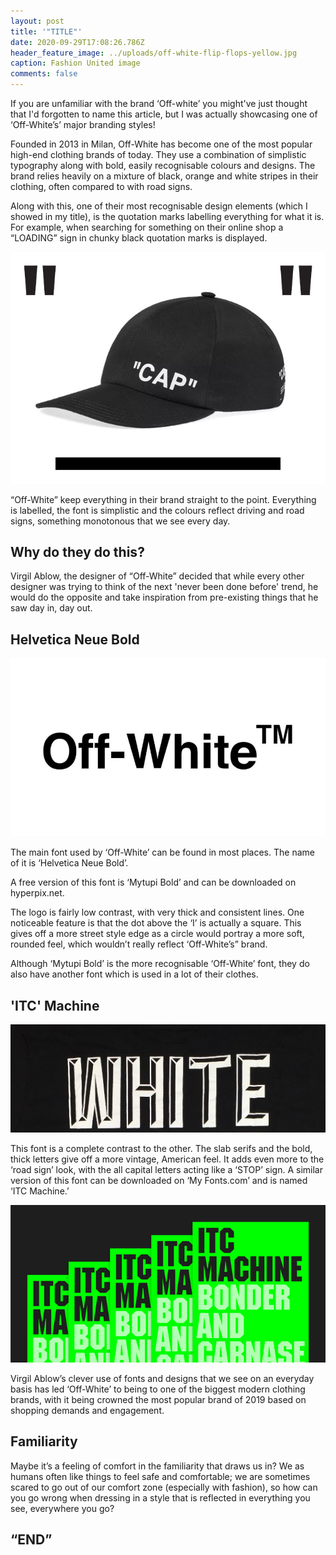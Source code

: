 ```yaml
---
layout: post
title: '"TITLE"'
date: 2020-09-29T17:08:26.786Z
header_feature_image: ../uploads/off-white-flip-flops-yellow.jpg
caption: Fashion United image
comments: false
---
```

If you are unfamiliar with the brand ‘Off-white’ you might've just thought that I'd forgotten to name this article, but I was actually showcasing one of ‘Off-White’s’ major branding styles!

Founded in 2013 in Milan, Off-White has become one of the most popular high-end clothing brands of today. They use a combination of simplistic typography along with bold, easily recognisable colours and designs. The brand relies heavily on a mixture of black, orange and white stripes in their clothing, often compared to with road signs.

Along with this, one of their most recognisable design elements (which I showed in my title), is the quotation marks labelling everything for what it is. For example, when searching for something on their online shop a “LOADING” sign in chunky black quotation marks is displayed.

!['Off-White' cap by Dropdate](../uploads/off-white-quote-range-end-1.jpg "'Off-White' cap by Dropdate")

“Off-White” keep everything in their brand straight to the point. Everything is labelled, the font is simplistic and the colours reflect driving and road signs, something monotonous that we see every day.

## Why do they do this?

Virgil Ablow, the designer of “Off-White” decided that while every other designer was trying to think of the next 'never been done before' trend, he would do the opposite and take inspiration from pre-existing things that he saw day in, day out.

## Helvetica Neue Bold

!['Off-White' logo by Hyperpix](../uploads/off-white-logo-font-free-download-856x484.jpg "'Off-White' logo by Hyperpix")

The main font used by ‘Off-White’ can be found in most places. The name of it is ‘Helvetica Neue Bold’.

A free version of this font is ‘Mytupi Bold’ and can be downloaded on hyperpix.net.

The logo is fairly low contrast, with very thick and consistent lines. One noticeable feature is that the dot above the ‘I’ is actually a square. This gives off a more street style edge as a circle would portray a more soft, rounded feel, which wouldn’t really reflect ‘Off-White’s” brand.

Although ‘Mytupi Bold’ is the more recognisable ‘Off-White’ font, they do also have another font which is used in a lot of their clothes.

## 'ITC' Machine

![Image of 'Off-White' jumper ](../uploads/620744.jpg "Image of 'Off-White' jumper ")

This font is a complete contrast to the other. The slab serifs and the bold, thick letters give off a more vintage, American feel. It adds even more to the ‘road sign’ look, with the all capital letters acting like a ‘STOP’ sign. A similar version of this font can be downloaded on ‘My Fonts.com’ and is named ‘ITC Machine.’

!['ITC Machine' from Myfonts.com](../uploads/272413.png "'ITC Machine' from Myfonts.com")

Virgil Ablow’s clever use of fonts and designs that we see on an everyday basis has led ‘Off-White’ to being to one of the biggest modern clothing brands, with it being crowned the most popular brand of 2019 based on shopping demands and engagement.

## Familiarity

Maybe it’s a feeling of comfort in the familiarity that draws us in? We as humans often like things to feel safe and comfortable; we are sometimes scared to go out of our comfort zone (especially with fashion), so how can you go wrong when dressing in a style that is reflected in everything you see, everywhere you go?

## **“END”**